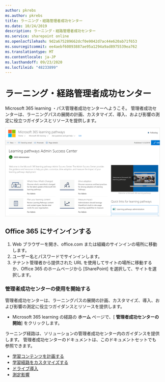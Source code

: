 ```yaml
---
author: pkrebs
ms.author: pkrebs
title: ラーニング・経路管理者成功センター
ms.date: 10/24/2019
description: ラーニング・経路管理者成功センター
ms.service: sharepoint online
ms.openlocfilehash: 9d2a675289662dcf0e9042d7ac44e620ab71f653
ms.sourcegitcommit: ee4aebf60893887ae95a1294a9ad8975539ea762
ms.translationtype: MT
ms.contentlocale: ja-JP
ms.lasthandoff: 09/23/2020
ms.locfileid: "48233899"
---
```

# <a name="learning-pathways-admin-success-center"></a>ラーニング・経路管理者成功センター

Microsoft 365 learning ・パス管理者成功センターへようこそ。 管理者成功センターは、ラーニングパスの展開の計画、カスタマイズ、導入、および影響の測定に役立つガイダンスとリソースを提供します。

![cg-successcenter.png](media/cg-successcenter.png)

## <a name="sign-in-to-office-365"></a>Office 365 にサインインする 

1.  Web ブラウザーを開き、office.com または組織のサインインの場所に移動します。 
2.  ユーザー名とパスワードでサインインします。
3.  テナント管理者から提供された URL を使用してサイトの場所に移動するか、Office 365 のホームページから [SharePoint] を選択して、サイトを選択します。 

### <a name="get-started-with-the-admin-success-center"></a>管理者成功センターの使用を開始する

管理者成功センターは、ラーニングパスの展開の計画、カスタマイズ、導入、および影響の測定に役立つガイダンスとリソースを提供します。 

- Microsoft 365 learning の経路の **ホーム** ページで、[ **管理者成功センターの開始**] をクリックします。

ラーニング経路は、ソリューションの管理者成功センター内のガイダンスを提供します。 管理者成功センターのドキュメントは、このドキュメントセットでも参照できます。 

- [学習コンテンツを計画する](custom_plancontent.md)
- [学習経路をカスタマイズする](custom_overview.md)
- [ドライブ導入](driveadoption.md)
- [測定影響](custom_measureimpact.md)

